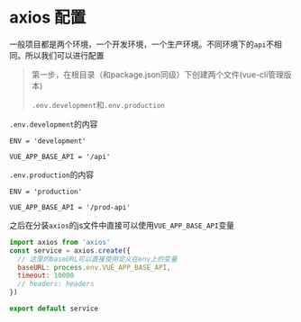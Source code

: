 # axios 配置

一般项目都是两个环境，一个开发环境，一个生产环境。不同环境下的`api`不相同。所以我们可以进行配置



>第一步，在根目录（和package.json同级）下创建两个文件(vue-cli管理版本)
>
>`.env.development`和`.env.production`



`.env.development`的内容

```
ENV = 'development'

VUE_APP_BASE_API = '/api'
```

`.env.production`的内容

```
ENV = 'production'

VUE_APP_BASE_API = '/prod-api'
```



之后在分装`axios`的js文件中直接可以使用`VUE_APP_BASE_API`变量

```js
import axios from 'axios'
const service = axios.create({
  // 这里的baseURL可以直接使用定义在env上的变量
  baseURL: process.env.VUE_APP_BASE_API,
  timeout: 10000
  // headers: headers
})

export default service

```

